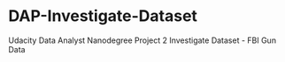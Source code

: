 # DAP-Investigate-Dataset
Udacity Data Analyst Nanodegree Project 2 Investigate Dataset - FBI Gun Data
